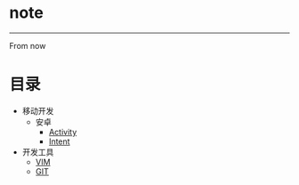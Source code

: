 # note
---
From now
# 目录

- 移动开发
  - 安卓
    - [Activity](./移动开发/安卓/Activity.md)
    - [Intent](./移动开发/安卓/Intent.md)
- 开发工具
    - [VIM](./开发工具/vim/vim.md)
    - [GIT](./开发工具/git.md)

